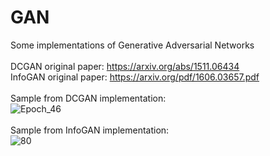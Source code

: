 # GAN
Some implementations of Generative Adversarial Networks
<br />
<br />
DCGAN original paper: https://arxiv.org/abs/1511.06434
<br />
InfoGAN original paper: https://arxiv.org/pdf/1606.03657.pdf
<br />
<br />
Sample from DCGAN implementation:
<br />
![Epoch_46](https://user-images.githubusercontent.com/39181807/118357373-773b5b80-b597-11eb-8b8d-f9ec6fed84a3.png)
<br /><br />
Sample from InfoGAN implementation:
<br />
![80](https://user-images.githubusercontent.com/39181807/118357408-9803b100-b597-11eb-9997-58d4b72ef5dc.png)
<br />
